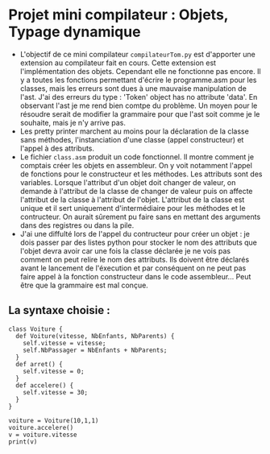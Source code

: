 # Projet mini compilateur : Objets, Typage dynamique

- L'objectif de ce mini compilateur `compilateurTom.py` est d'apporter une extension au compilateur fait en cours. Cette extension est l'implémentation des 
objets.
Cependant elle ne fonctionne pas encore. Il y a toutes les fonctions permettant d'écrire le programme.asm pour les classes, mais les erreurs sont dues à une mauvaise manipulation de l'ast. J'ai des erreurs du type : 'Token' object has no attribute 'data'. En observant l'ast je me rend bien comtpe du problème. Un moyen pour le résoudre serait de modifier la grammaire pour que l'ast soit comme je le souhaite, mais je n'y arrive pas.
- Les pretty printer marchent au moins pour la déclaration de la classe sans méthodes, l'instanciation d'une classe (appel constructeur) et l'appel à des 
attributs.
- Le fichier `class.asm` produit un code fonctionnel. Il montre comment je comptais créer les objets en assembleur. 
On y voit notamment l'appel de fonctions pour le constructeur et les méthodes. 
Les attributs sont des variables. Lorsque l'attribut d'un objet doit changer de valeur, on demande à l'attribut de la classe de 
changer de valeur puis on affecte l'attribut de la classe à l'attribut de l'objet. L'attribut de la classe est unique et il sert uniquement
d'intermédiaire pour les méthodes et le contructeur. On aurait sûrement pu faire sans en mettant des arguments dans des registres ou dans la pile.
- J'ai une diffulté lors de l'appel du contructeur pour créer un objet : je dois passer par des listes python pour stocker le nom des attributs que l'objet devra avoir car une fois la classe déclarée je ne vois pas comment on peut relire le nom des attributs. Ils doivent être déclarés avant le lancement de l'éxecution et par conséquent on ne peut pas faire appel à la fonction constructeur dans le code assembleur... Peut être que la grammaire est mal conçue.

## La syntaxe choisie :
```
class Voiture {
  def Voiture(vitesse, NbEnfants, NbParents) {
    self.vitesse = vitesse;
    self.NbPassager = NbEnfants + NbParents;
  }
  def arret() {
    self.vitesse = 0;
  }
  def accelere() {
    self.vitesse = 30;
  }
}

voiture = Voiture(10,1,1)
voiture.accelere()
v = voiture.vitesse
print(v)
```
